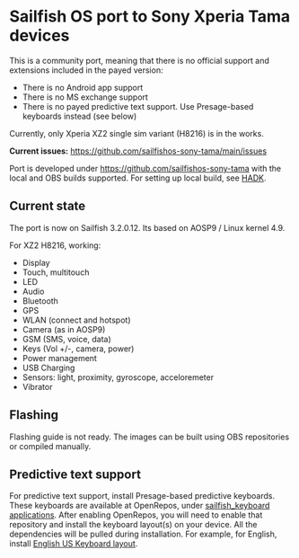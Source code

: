 # Sailfish OS port to Sony Xperia Tama devices

This is a community port, meaning that there is no official support and extensions included in the payed version:

* There is no Android app support
* There is no MS exchange support
* There is no payed predictive text support. Use Presage-based keyboards instead (see below)

Currently, only Xperia XZ2 single sim variant (H8216) is in the works.

**Current issues:** https://github.com/sailfishos-sony-tama/main/issues

Port is developed under https://github.com/sailfishos-sony-tama with the local and OBS builds supported. For setting
up local build, see [HADK](hadk-sony-xz2.md).

## Current state

The port is now on Sailfish 3.2.0.12. Its based on AOSP9 / Linux kernel 4.9.

For XZ2 H8216, working:

* Display
* Touch, multitouch
* LED
* Audio
* Bluetooth
* GPS
* WLAN (connect and hotspot)
* Camera (as in AOSP9)
* GSM (SMS, voice, data)
* Keys (Vol +/-, camera, power)
* Power management
* USB Charging
* Sensors: light, proximity, gyroscope, acceloremeter
* Vibrator


## Flashing

Flashing guide is not ready. The images can be built using OBS repositories or compiled manually.

## Predictive text support

For predictive text support, install Presage-based predictive keyboards. These keyboards are available 
at OpenRepos, under [sailfish_keyboard applications](https://openrepos.net/user/12231/programs). After enabling OpenRepos,
you will need to enable that repository and install the keyboard layout(s) on your device. All the dependencies will be pulled 
during installation. For example, for English, install 
[English US Keyboard layout](https://openrepos.net/content/sailfishkeyboard/english-us-keyboard-layout-presage-based-text-prediction). 
